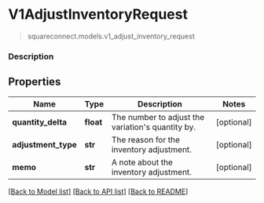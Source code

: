 # V1AdjustInventoryRequest
> squareconnect.models.v1_adjust_inventory_request

### Description

## Properties
Name | Type | Description | Notes
------------ | ------------- | ------------- | -------------
**quantity_delta** | **float** | The number to adjust the variation&#39;s quantity by. | [optional] 
**adjustment_type** | **str** | The reason for the inventory adjustment. | [optional] 
**memo** | **str** | A note about the inventory adjustment. | [optional] 

[[Back to Model list]](../README.md#documentation-for-models) [[Back to API list]](../README.md#documentation-for-api-endpoints) [[Back to README]](../README.md)


